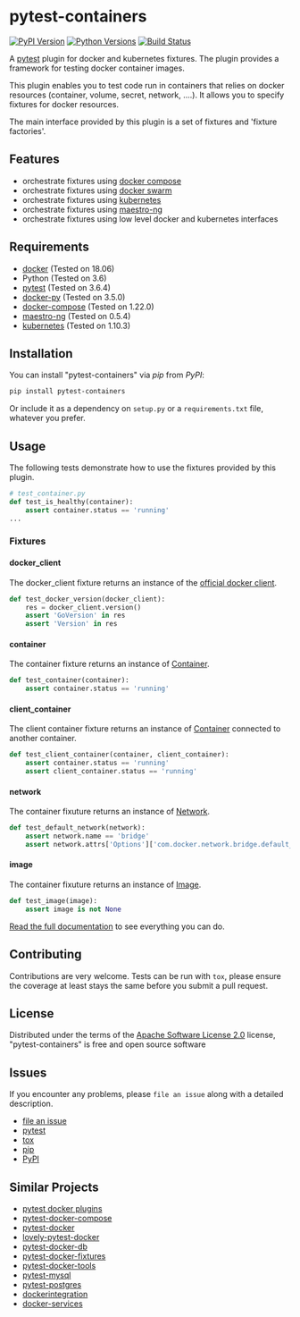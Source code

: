 # pytest-containers

[![PyPI Version](https://img.shields.io/pypi/v/pytest-containers.svg)](https://pypi.org/project/pytest-containers)
[![Python Versions](https://img.shields.io/pypi/pyversions/pytest-containers.svg)](https://pypi.org/project/pytest-containers)
[![Build Status](https://travis-ci.org/iangkent/pytest-containers.svg?branch=master)](https://travis-ci.org/iangkent/pytest-containers)

A [pytest](https://docs.pytest.org/) plugin for docker and kubernetes fixtures. The plugin provides a framework for testing docker container images.

This plugin enables you to test code run in containers that relies on docker resources (container, volume, secret, network, ....).
It allows you to specify fixtures for docker resources.

The main interface provided by this plugin is a set of fixtures and 'fixture factories'.

## Features

* orchestrate fixtures using [docker compose](https://docs.docker.com/compose/)
* orchestrate fixtures using [docker swarm](https://docs.docker.com/engine/swarm/)
* orchestrate fixtures using [kubernetes](https://kubernetes.io)
* orchestrate fixtures using [maestro-ng](https://github.com/signalfx/maestro-ng)
* orchestrate fixtures using low level docker and kubernetes interfaces

## Requirements

* [docker](https://docs.docker.com/engine/installation/) (Tested on 18.06)
* Python (Tested on 3.6)
* [pytest](https://github.com/pytest-dev/pytest) (Tested on 3.6.4)
* [docker-py](https://github.com/docker/docker-py) (Tested on 3.5.0)
* [docker-compose](https://docs.docker.com/compose/) (Tested on 1.22.0)
* [maestro-ng](https://github.com/signalfx/maestro-ng) (Tested on 0.5.4)
* [kubernetes](https://kubernetes.io/docs/setup/) (Tested on 1.10.3)

## Installation

You can install "pytest-containers" via _pip_ from _PyPI_:

```bash
pip install pytest-containers
```

Or include it as a dependency on `setup.py` or a `requirements.txt` file, whatever you prefer.

<!-- conftest.py pytest_plugins = [‘pytest_containers’] -->

## Usage

The following tests demonstrate how to use the fixtures provided by this plugin.

```python
# test_container.py
def test_is_healthy(container):
    assert container.status == 'running'
...
```

### Fixtures

#### docker_client

The docker_client fixture returns an instance of the [official docker client](https://docker-py.readthedocs.io/en/stable/client.html).

```python
def test_docker_version(docker_client):
    res = docker_client.version() 
    assert 'GoVersion' in res
    assert 'Version' in res
```

#### container

The container fixture returns an instance of [Container](https://docker-py.readthedocs.io/en/stable/containers.html#container-objects).

```python
def test_container(container):
    assert container.status == 'running'
```

#### client_container

The client container fixture returns an instance of [Container](https://docker-py.readthedocs.io/en/stable/containers.html#container-objects) connected to another container.

```python
def test_client_container(container, client_container):
    assert container.status == 'running'
    assert client_container.status == 'running'
```

#### network

The container fixuture returns an instance of [Network](https://docker-py.readthedocs.io/en/stable/networks.html#network-objects).

```python
def test_default_network(network):
    assert network.name == 'bridge'
    assert network.attrs['Options']['com.docker.network.bridge.default_bridge' == 'true'
```

#### image

The container fixuture returns an instance of [Image](https://docker-py.readthedocs.io/en/stable/images.html#image-objects).

```python
def test_image(image):
    assert image is not None
```

[Read the full documentation](https://pytest-containers.readthedocs.io) to see everything you can do.

## Contributing

Contributions are very welcome. Tests can be run with `tox`, please ensure
the coverage at least stays the same before you submit a pull request.

## License

Distributed under the terms of the [Apache Software License 2.0](http://www.apache.org/licenses/LICENSE-2.0) license, "pytest-containers" is free and open source software

## Issues

If you encounter any problems, please `file an issue` along with a detailed description.

* [file an issue](https://github.com/iangkent/pytest-containers/issues)
* [pytest](https://github.com/pytest-dev/pytest)
* [tox](https://tox.readthedocs.io/en/latest/)
* [pip](https://pypi.org/project/pip/)
* [PyPI](https://pypi.org/project)

## Similar Projects

* [pytest docker plugins](https://pypi.org/search/?q=docker&c=Framework+%3A%3A+Pytest)
* [pytest-docker-compose](https://github.com/centralityai/pytest-docker-compose)
* [pytest-docker](https://github.com/AndreLouisCaron/pytest-docker)
* [lovely-pytest-docker](https://github.com/lovelysystems/lovely-pytest-docker)
* [pytest-docker-db](https://github.com/kprestel/pytest-docker-db)
* [pytest-docker-fixtures](https://github.com/guillotinaweb/pytest-docker-fixtures)
* [pytest-docker-tools](https://pypi.org/project/pytest-docker-tools/)
* [pytest-mysql](https://pypi.org/project/pytest-mysql/)
* [pytest-postgres](https://github.com/clayman74/pytest-postgres)
* [dockerintegration](https://github.com/ShaneDrury/dockerintegration)
* [docker-services](https://github.com/dmonroy/docker-services)